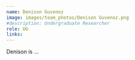 ```yaml
---
name: Denison Guvenoz
image: images/team_photos/Denison Guvenoz.png
#description: Undergraduate Researcher
role: UG
links:
---
```


Denison is ...